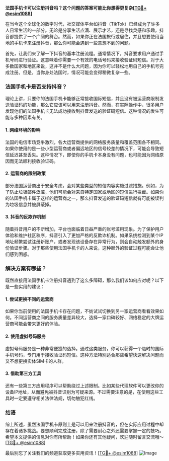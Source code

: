 **法国手机卡可以注册抖音吗？这个问题的答案可能比你想得更复杂[[TG💪+ @esim1088](https://t.me/s/esim1088)]**

在当今这个全球化的数字时代，社交媒体平台如抖音（TikTok）已经成为了许多人日常生活的一部分。无论是分享生活点滴、展示才艺，还是寻找灵感和乐趣，抖音都提供了一个广阔的舞台。然而，如果你正在法国旅行或居住，并且想要使用当地的手机卡来注册抖音，那么你可能会遇到一些意想不到的问题。

首先，让我们来了解一下抖音的基本注册流程。通常情况下，抖音要求用户通过手机号码进行验证。这意味着你需要一个有效的电话号码来接收验证码短信。对于大多数国家和地区来说，这并不是什么大问题，因为你可以轻松地用自己的手机号完成注册。但是，当你身处法国时，情况可能会变得稍微复杂一些。

### 法国手机卡是否支持抖音？

理论上讲，只要你的法国手机卡能够正常接收国际短信，并且没有被运营商限制发送验证码的功能，那么它应该可以用来注册抖音。然而，在实际操作中，很多用户发现他们的法国手机卡无法成功接收到抖音发送的验证码短信。这种情况的发生可能与多种因素有关。

#### 1. 网络环境的影响

法国的电信市场竞争激烈，各大运营商提供的网络服务质量和覆盖范围各不相同。如果你使用的是一些小型运营商或者偏远地区的信号较差的情况下，可能会导致短信延迟甚至丢失。这种情况下，即使你的手机卡本身没有问题，也可能因为网络原因而无法顺利接收验证码。

#### 2. 运营商的限制政策

部分法国运营商出于安全考虑，会对某些类型的短信内容实施过滤措施。例如，为了防止垃圾邮件泛滥，他们可能会对来自特定国家或地区的短信进行拦截。如果你的法国手机卡属于这样的运营商之一，那么抖音发送的验证码短信就有可能被误判为垃圾信息并被屏蔽掉。

#### 3. 抖音的反欺诈机制

随着抖音用户的不断增加，平台也面临着日益严重的账号滥用现象。为了保护用户体验和维护社区秩序，抖音引入了更加严格的反欺诈机制。如果系统检测到某个IP地址频繁尝试注册新账户，或者发现该设备存在异常行为，则会自动触发额外的身份验证步骤。对于那些使用法国手机卡的人来说，这种额外的验证过程可能会让他们感到困惑。

### 解决方案有哪些？

既然直接用法国手机卡注册抖音遇到了这么多障碍，那么我们该如何应对呢？以下是一些实用的建议：

#### 1. 尝试更换不同的运营商

如果你当前使用的法国手机卡存在问题，不妨试试切换到另一家运营商看看效果如何。不同运营商之间的服务质量差异较大，选择一家口碑较好、网络稳定的大牌运营商可能会带来更好的体验。

#### 2. 使用虚拟号码服务

虚拟号码服务是一种非常便捷的选择。通过这类服务，你可以获得一个临时的国际手机号码，专门用于接收验证码短信。这种方法特别适合那些希望快速解决问题而又不想更换实体SIM卡的人群。

#### 3. 借助第三方工具

还有一些第三方应用程序可以帮助绕过上述限制。比如某些代理软件可以更改你的设备IP地址，从而避免被抖音识别为可疑来源。不过需要注意的是，在使用这些工具时一定要遵守相关法律法规，切勿触犯红线。

### 结语

综上所述，虽然法国手机卡原则上是可以用来注册抖音的，但在实际应用过程中却存在着诸多挑战。要想顺利完成注册，除了需要耐心之外还需要掌握一定的技巧。希望本文提供的信息对你有所帮助！如果你还有其他疑问，欢迎随时留言交流哦～[[TG💪+ @esim1088](https://t.me/s/esim1088)]

最后别忘了关注我们的频道获取更多实用资讯！[[TG💪+ @esim1088](https://t.me/s/esim1088)] ![Image](https://i.postimg.cc/4NQfJmqS/Snipaste-2025-05-13-00-14-12.png)
